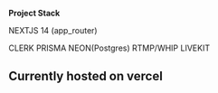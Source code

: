 __Project Stack__

NEXTJS 14 (app_router)

CLERK PRISMA NEON(Postgres)
RTMP/WHIP LIVEKIT
## Currently hosted on vercel
